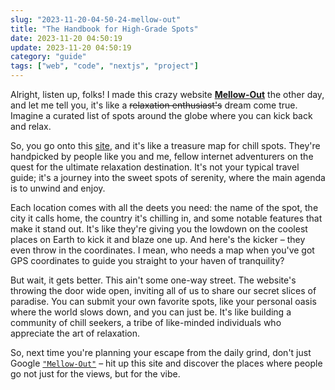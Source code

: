 ```yaml
---
slug: "2023-11-20-04-50-24-mellow-out"
title: "The Handbook for High-Grade Spots"
date: 2023-11-20 04:50:19
update: 2023-11-20 04:50:19
category: "guide"
tags: ["web", "code", "nextjs", "project"]
---
```

Alright, listen up, folks! I made this crazy website [**Mellow-Out**](https://mellow-out.vercel.app) the other day, and let me tell you, it's like a ~~relaxation enthusiast's~~ dream come true. Imagine a curated list of spots around the globe where you can kick back and relax.

So, you go onto this [site](https://mellow-out.vercel.app/), and it's like a treasure map for chill spots. They're handpicked by people like you and me, fellow internet adventurers on the quest for the ultimate relaxation destination. It's not your typical travel guide; it's a journey into the sweet spots of serenity, where the main agenda is to unwind and enjoy.

Each location comes with all the deets you need: the name of the spot, the city it calls home, the country it's chilling in, and some notable features that make it stand out. It's like they're giving you the lowdown on the coolest places on Earth to kick it and blaze one up. And here's the kicker – they even throw in the coordinates. I mean, who needs a map when you've got GPS coordinates to guide you straight to your haven of tranquility?

But wait, it gets better. This ain't some one-way street. The website's throwing the door wide open, inviting all of us to share our secret slices of paradise. You can submit your own favorite spots, like your personal oasis where the world slows down, and you can just be. It's like building a community of chill seekers, a tribe of like-minded individuals who appreciate the art of relaxation.

So, next time you're planning your escape from the daily grind, don't just Google [`"Mellow-Out"`](https://mellow-out.vercel.app/) – hit up this site and discover the places where people go not just for the views, but for the vibe.

